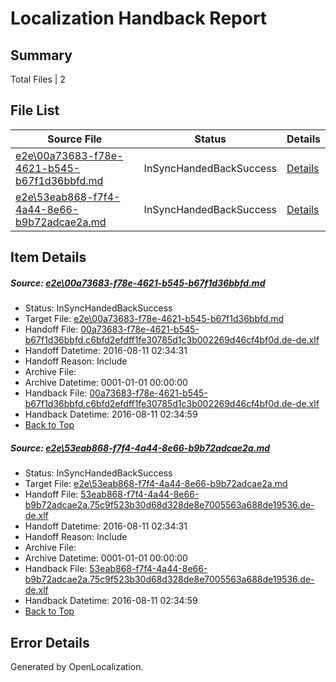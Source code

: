 # <a name='report-top'></a> Localization Handback Report

## Summary
 Total Files | 2

## File List
 Source File | Status | Details 
 ----------- | ------ | ------- 
 [e2e\00a73683-f78e-4621-b545-b67f1d36bbfd.md](https://github.com/OpenLocalizationTestOrg/oltest/blob/b396f4d1498e244771b6d6e0b5dcafda1da33e15/e2e/00a73683-f78e-4621-b545-b67f1d36bbfd.md) | InSyncHandedBackSuccess | [Details](#8b2dd4980605de5525b9bffe96729c5d56a5f2311)
 [e2e\53eab868-f7f4-4a44-8e66-b9b72adcae2a.md](https://github.com/OpenLocalizationTestOrg/oltest/blob/b396f4d1498e244771b6d6e0b5dcafda1da33e15/e2e/53eab868-f7f4-4a44-8e66-b9b72adcae2a.md) | InSyncHandedBackSuccess | [Details](#098451943f0c6fdf427efccfebef377f3772b86a2)

## Item Details
##### <a name='8b2dd4980605de5525b9bffe96729c5d56a5f2311'></a> Source: [e2e\00a73683-f78e-4621-b545-b67f1d36bbfd.md](https://github.com/OpenLocalizationTestOrg/oltest/blob/b396f4d1498e244771b6d6e0b5dcafda1da33e15/e2e/00a73683-f78e-4621-b545-b67f1d36bbfd.md)
* Status: InSyncHandedBackSuccess
* Target File: [e2e\00a73683-f78e-4621-b545-b67f1d36bbfd.md](https://github.com/OpenLocalizationTestOrg/ol-test-dede/blob/62b0ff1c2f2d434fd2f9abb1a43b0e7194661933/e2e/00a73683-f78e-4621-b545-b67f1d36bbfd.md)
* Handoff File: [00a73683-f78e-4621-b545-b67f1d36bbfd.c6bfd2efdff1fe30785d1c3b002269d46cf4bf0d.de-de.xlf](https://github.com/OpenLocalizationTestOrg/olhandoff-e2e/blob/3e72c19111323a37fbc831c852dc33080d2e23ff/ol-handoff/OpenLocalizationTestOrg/ol-test-dede/ci/ht/00a73683-f78e-4621-b545-b67f1d36bbfd.c6bfd2efdff1fe30785d1c3b002269d46cf4bf0d.de-de.xlf)
* Handoff Datetime: 2016-08-11 02:34:31
* Handoff Reason: Include
* Archive File: 
* Archive Datetime: 0001-01-01 00:00:00
* Handback File: [00a73683-f78e-4621-b545-b67f1d36bbfd.c6bfd2efdff1fe30785d1c3b002269d46cf4bf0d.de-de.xlf](https://github.com/OpenLocalizationTestOrg/olhandback-e2e/blob/71c3b6ae2a3a2ac5fe18048eee5cb8dd7fdd340b/ol-handback/OpenLocalizationTestOrg/ol-test-dede/ci/ht/00a73683-f78e-4621-b545-b67f1d36bbfd.c6bfd2efdff1fe30785d1c3b002269d46cf4bf0d.de-de.xlf)
* Handback Datetime: 2016-08-11 02:34:59
* [Back to Top](#report-top)

##### <a name='098451943f0c6fdf427efccfebef377f3772b86a2'></a> Source: [e2e\53eab868-f7f4-4a44-8e66-b9b72adcae2a.md](https://github.com/OpenLocalizationTestOrg/oltest/blob/b396f4d1498e244771b6d6e0b5dcafda1da33e15/e2e/53eab868-f7f4-4a44-8e66-b9b72adcae2a.md)
* Status: InSyncHandedBackSuccess
* Target File: [e2e\53eab868-f7f4-4a44-8e66-b9b72adcae2a.md](https://github.com/OpenLocalizationTestOrg/ol-test-dede/blob/62b0ff1c2f2d434fd2f9abb1a43b0e7194661933/e2e/53eab868-f7f4-4a44-8e66-b9b72adcae2a.md)
* Handoff File: [53eab868-f7f4-4a44-8e66-b9b72adcae2a.75c9f523b30d68d328de8e7005563a688de19536.de-de.xlf](https://github.com/OpenLocalizationTestOrg/olhandoff-e2e/blob/3e72c19111323a37fbc831c852dc33080d2e23ff/ol-handoff/OpenLocalizationTestOrg/ol-test-dede/ci/ht/53eab868-f7f4-4a44-8e66-b9b72adcae2a.75c9f523b30d68d328de8e7005563a688de19536.de-de.xlf)
* Handoff Datetime: 2016-08-11 02:34:31
* Handoff Reason: Include
* Archive File: 
* Archive Datetime: 0001-01-01 00:00:00
* Handback File: [53eab868-f7f4-4a44-8e66-b9b72adcae2a.75c9f523b30d68d328de8e7005563a688de19536.de-de.xlf](https://github.com/OpenLocalizationTestOrg/olhandback-e2e/blob/71c3b6ae2a3a2ac5fe18048eee5cb8dd7fdd340b/ol-handback/OpenLocalizationTestOrg/ol-test-dede/ci/ht/53eab868-f7f4-4a44-8e66-b9b72adcae2a.75c9f523b30d68d328de8e7005563a688de19536.de-de.xlf)
* Handback Datetime: 2016-08-11 02:34:59
* [Back to Top](#report-top)


## Error Details

Generated by OpenLocalization.

